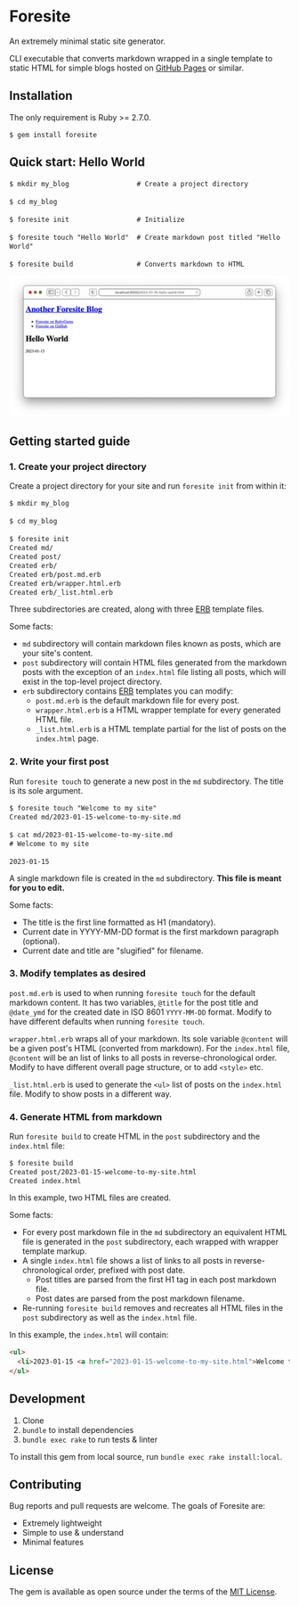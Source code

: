 # Foresite

An extremely minimal static site generator.

CLI executable that converts markdown wrapped in a single template to static HTML for simple blogs hosted on [GitHub Pages](https://pages.github.com/) or similar.

## Installation

The only requirement is Ruby >= 2.7.0.

    $ gem install foresite

## Quick start: Hello World

    $ mkdir my_blog                 # Create a project directory

    $ cd my_blog

    $ foresite init                 # Initialize

    $ foresite touch "Hello World"  # Create markdown post titled "Hello World"

    $ foresite build                # Converts markdown to HTML

![Screenshot of Hello World post](screenshot.png)

## Getting started guide

### 1. Create your project directory

Create a project directory for your site and run `foresite init` from within it:

    $ mkdir my_blog

    $ cd my_blog

    $ foresite init
    Created md/
    Created post/
    Created erb/
    Created erb/post.md.erb
    Created erb/wrapper.html.erb
    Created erb/_list.html.erb

Three subdirectories are created, along with three [ERB](https://docs.ruby-lang.org/en/3.2/ERB.html) template files.

Some facts:

* `md` subdirectory will contain markdown files known as posts, which are your site's content.
* `post` subdirectory will contain HTML files generated from the markdown posts with the exception of an `index.html` file listing all posts, which will exist in the top-level project directory.
* `erb` subdirectory contains [ERB](https://docs.ruby-lang.org/en/3.2/ERB.html) templates you can modify:
  * `post.md.erb` is the default markdown file for every post.
  * `wrapper.html.erb` is a HTML wrapper template for every generated HTML file.
  * `_list.html.erb` is a HTML template partial for the list of posts on the `index.html` page.

### 2. Write your first post

Run `foresite touch` to generate a new post in the `md` subdirectory. The title is its sole argument.

    $ foresite touch "Welcome to my site"
    Created md/2023-01-15-welcome-to-my-site.md

    $ cat md/2023-01-15-welcome-to-my-site.md
    # Welcome to my site
    
    2023-01-15

A single markdown file is created in the `md` subdirectory. **This file is meant for you to edit.**

Some facts:

* The title is the first line formatted as H1 (mandatory).
* Current date in YYYY-MM-DD format is the first markdown paragraph (optional).
* Current date and title are "slugified" for filename.

### 3. Modify templates as desired

`post.md.erb` is used to when running `foresite touch` for the default markdown content. It has two variables, `@title` for the post title and `@date_ymd` for the created date in ISO 8601 `YYYY-MM-DD` format. Modify to have different defaults when running `foresite touch`.

`wrapper.html.erb` wraps all of your markdown. Its sole variable `@content` will be a given post's HTML (converted from markdown). For the `index.html` file, `@content` will be an list of links to all posts in reverse-chronological order. Modify to have different overall page structure, or to add `<style>` etc.

`_list.html.erb` is used to generate the `<ul>` list of posts on the `index.html` file. Modify to show posts in a different way.

### 4. Generate HTML from markdown

Run `foresite build` to create HTML in the `post` subdirectory and the `index.html` file:

    $ foresite build
    Created post/2023-01-15-welcome-to-my-site.html
    Created index.html

In this example, two HTML files are created.

Some facts:

* For every post markdown file in the `md` subdirectory an equivalent HTML file is generated in the `post` subdirectory, each wrapped with wrapper template markup.
* A single `index.html` file shows a list of links to all posts in reverse-chronological order, prefixed with post date.
  * Post titles are parsed from the first H1 tag in each post markdown file.
  * Post dates are parsed from the post markdown filename.
* Re-running `foresite build` removes and recreates all HTML files in the `post` subdirectory as well as the `index.html` file.

In this example, the `index.html` will contain:

```html
<ul>
  <li>2023-01-15 <a href="2023-01-15-welcome-to-my-site.html">Welcome to my site</a></li>
</ul>
```

## Development

1. Clone
2. `bundle` to install dependencies
3. `bundle exec rake` to run tests & linter

To install this gem from local source, run `bundle exec rake install:local`.

## Contributing

Bug reports and pull requests are welcome. The goals of Foresite are:

* Extremely lightweight
* Simple to use & understand
* Minimal features

## License

The gem is available as open source under the terms of the [MIT License](https://opensource.org/licenses/MIT).
